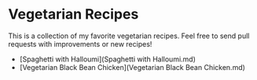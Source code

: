 # Vegetarian Recipes

This is a collection of my favorite vegetarian recipes.
Feel free to send pull requests with improvements or new recipes!

- [Spaghetti with Halloumi](Spaghetti with Halloumi.md)
- [Vegetarian Black Bean Chicken](Vegetarian Black Bean Chicken.md)
